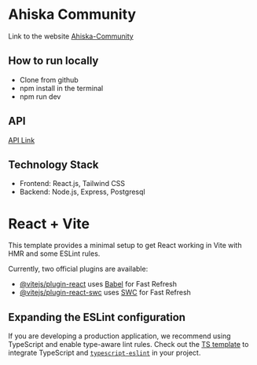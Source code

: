 # Ahiska Community

Link to the website [Ahiska-Community](https://ahiska-community-d0a5.onrender.com)

## How to run locally

- Clone from github
- npm install in the terminal
- npm run dev

## API

[API Link](https://github.com/KyamranR/ahiska-backend)

## Technology Stack

- Frontend: React.js, Tailwind CSS
- Backend: Node.js, Express, Postgresql

# React + Vite

This template provides a minimal setup to get React working in Vite with HMR and some ESLint rules.

Currently, two official plugins are available:

- [@vitejs/plugin-react](https://github.com/vitejs/vite-plugin-react/blob/main/packages/plugin-react/README.md) uses [Babel](https://babeljs.io/) for Fast Refresh
- [@vitejs/plugin-react-swc](https://github.com/vitejs/vite-plugin-react-swc) uses [SWC](https://swc.rs/) for Fast Refresh

## Expanding the ESLint configuration

If you are developing a production application, we recommend using TypeScript and enable type-aware lint rules. Check out the [TS template](https://github.com/vitejs/vite/tree/main/packages/create-vite/template-react-ts) to integrate TypeScript and [`typescript-eslint`](https://typescript-eslint.io) in your project.
